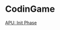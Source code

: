 CodinGame
==========

<a href="https://www.codingame.com/ide/155033657faf3e12239c6b02e4cef27c9dcd382">APU: Init Phase</a>
